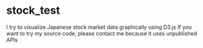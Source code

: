 # stock_test
 I try to visualize Japanese stock market data graphically  using D3.js
 If you want to try my source code, please contact me 
 because it uses unpublished APIs
